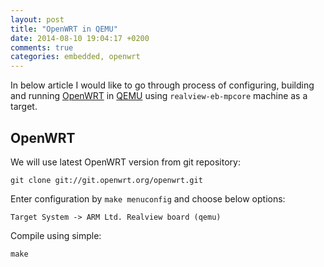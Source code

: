 ```yaml
---
layout: post
title: "OpenWRT in QEMU"
date: 2014-08-10 19:04:17 +0200
comments: true
categories: embedded, openwrt
---
```


In below article I would like to go through process of configuring, building
and running [OpenWRT](https://openwrt.org/) in
[QEMU](http://wiki.qemu.org/Main_Page) using `realview-eb-mpcore` machine as a
target.

## OpenWRT

We will use latest OpenWRT version from git repository:

```
git clone git://git.openwrt.org/openwrt.git
```

Enter configuration by `make menuconfig` and choose below options:
```
Target System -> ARM Ltd. Realview board (qemu)
```
Compile using simple:
```
make
```
